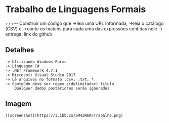 # Trabalho de Linguagens Formais

+++-- Construir um código que 
	->leia uma URL informada, 
	->leia o catálogo (CSV) e 
	->conte os matchs para cada uma das expressões contidas nele
	-> entrega: link do github
	
## Detalhes
	-> Utilizando Windows Forms
	-> Linguagem C#
	-> .NET Framework 4.7.1
	-> Microsoft Visual Studio 2017
	-> Lê arquivos no formato .csv, .txt, *.
	-> Conteúdo deve ser regex ;(delimitador) título
		Qualquer dados posteriores serão ignorados
	
## Imagem
	![screenshot](https://i.ibb.co/5M42N6M/Trabalho.png)

